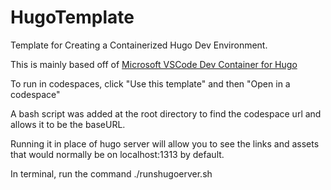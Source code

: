# HugoTemplate
Template for Creating a Containerized Hugo Dev Environment.

This is mainly based off of [Microsoft VSCode Dev Container for Hugo](https://github.com/microsoft/vscode-dev-containers/tree/main/containers/hugo)

To run in codespaces, click "Use this template" and then "Open in a codespace"

A bash script was added at the root directory to find the codespace url and allows it to be the baseURL. 

Running it in place of hugo server will allow you to see the links and assets that would normally be on
localhost:1313 by default.

In terminal, run the command ./runshugoerver.sh
